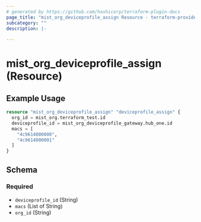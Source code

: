 ```yaml
---
# generated by https://github.com/hashicorp/terraform-plugin-docs
page_title: "mist_org_deviceprofile_assign Resource - terraform-provider-mist"
subcategory: ""
description: |-
  
---
```


# mist_org_deviceprofile_assign (Resource)



## Example Usage

```terraform
resource "mist_org_deviceprofile_assign" "deviceprofile_assign" {
  org_id = mist_org.terraform_test.id
  deviceprofile_id = mist_org_deviceprofile_gateway.hub_one.id
  macs = [
    "4c9614000000",
    "4c9614000001"
  ]
}
```

<!-- schema generated by tfplugindocs -->
## Schema

### Required

- `deviceprofile_id` (String)
- `macs` (List of String)
- `org_id` (String)
